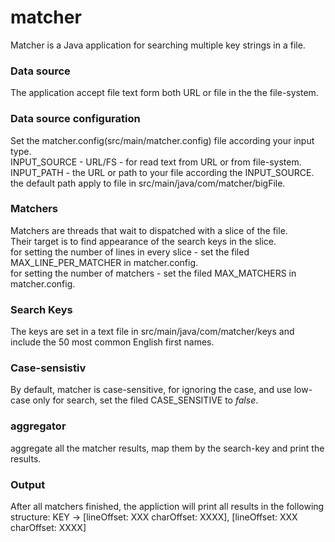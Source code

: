 # matcher

Matcher is a Java application for searching multiple key strings in a file.

### Data source
The application accept file text form both URL or file in the the file-system.

### Data source configuration
Set the matcher.config(src/main/matcher.config) file according your input type.<br />
INPUT_SOURCE - URL/FS - for read text from URL or from file-system.<br />
INPUT_PATH - the URL or path to your file according the INPUT_SOURCE. <br />
the default path apply to file in src/main/java/com/matcher/bigFile.<br />

### Matchers
Matchers are threads that wait to dispatched with a slice of the file.<br />
Their target is to find appearance of the search keys in the slice.<br />
for setting the number of lines in every slice  - set the filed MAX_LINE_PER_MATCHER in matcher.config.<br />
for setting the number of matchers - set the filed MAX_MATCHERS in matcher.config.<br />

### Search Keys
The keys are set in a text file in src/main/java/com/matcher/keys and include the 50 most common English first names.

### Case-sensistiv 
By default, matcher is case-sensitive, for ignoring the case, and use low-case only for search, 
set the filed CASE_SENSITIVE to *false*. 
### aggregator
aggregate all the matcher results, map them by the search-key and print the results.

### Output
After all matchers finished, the appliction will print all results in the following structure: 
KEY -> [lineOffset: XXX charOffset: XXXX], [lineOffset: XXX charOffset: XXXX]


